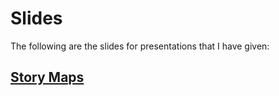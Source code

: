 # Slides

The following are the slides for presentations that I have given:

## [Story Maps](http://presentations.royhewitt.com/story-maps)
